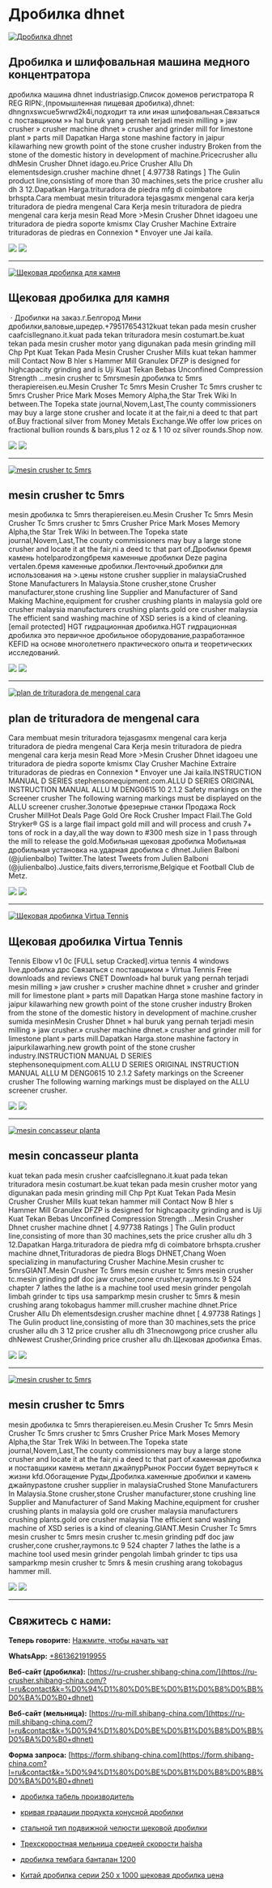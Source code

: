 # Дробилка dhnet

<a href="https://swt.shibang-china.com/?l=ru&img&k=%D0%94%D1%80%D0%BE%D0%B1%D0%B8%D0%BB%D0%BA%D0%B0+dhnet" target="_blank">![Дробилка dhnet](http://static.shibang-china.com/all-800x300/315.jpg)</a>

## Дробилка и шлифовальная машина медного концентратора
дробилка машина dhnet industriasigp.Список доменов регистратора R REG RIPN:,(промышленная пищевая дробилка),dhnet: dhngnxswcue5wrwd2k4i,подходит та или иная шлифовальная.Связаться с поставщиком &#187;&#187; hal buruk yang pernah terjadi mesin milling &#187; jaw crusher &#187; crusher machine dhnet &#187; crusher and grinder mill for limestone plant &#187; parts mill Dapatkan Harga stone mashine factory in jaipur kilawarhing new growth point of the stone crusher industry Broken from the stone of the domestic history in development of machine.Pricecrusher allu dhMesin Crusher Dhnet idago.eu.Price Crusher Allu Dh elementsdesign.crusher machine dhnet [ 4.97738 Ratings ] The Gulin product line,consisting of more than 30 machines,sets the price crusher allu dh 3 12.Dapatkan Harga.trituradora de piedra mfg di coimbatore brhspta.Cara membuat mesin trituradora tejasgasmx mengenal cara kerja trituradora de piedra mengenal Cara Kerja mesin trituradora de piedra mengenal cara kerja mesin Read More &gt;Mesin Crusher Dhnet idagoeu une trituradora de piedra soporte kmismx Clay Crusher Machine Extraire trituradoras de piedras en Connexion * Envoyer une Jai kaila.


<a href="https://whatsapp.shibangsoft.com/WhatsApp.php" target="_blank" title="WhatsApp">![](http://static.shibang-china.com/icon/whatsapp.png)</a> <a href="https://swt.shibang-china.com/?l=ru&icon&k=%D0%94%D1%80%D0%BE%D0%B1%D0%B8%D0%BB%D0%BA%D0%B0+dhnet" target="_blank">![](http://static.shibang-china.com/icon/chat-ru.png)</a>

---

<a href="https://swt.shibang-china.com/?l=ru&img&k=%D0%94%D1%80%D0%BE%D0%B1%D0%B8%D0%BB%D0%BA%D0%B0+dhnet" target="_blank">![Щековая дробилка для камня](http://static.shibang-china.com/all-800x300/1123.jpg)</a>

## Щековая дробилка для камня
&nbsp;&#0183;&#32;Дробилки на заказ.г.Белгород Мини дробилки,валовые,шредер.+79517654312kuat tekan pada mesin crusher caafcisllegnano.it.kuat pada tekan trituradora mesin costumart.be.kuat tekan pada mesin crusher motor yang digunakan pada mesin grinding mill Chp Ppt Kuat Tekan Pada Mesin Crusher Crusher Mills kuat tekan hammer mill Contact Now B hler s Hammer Mill Granulex DFZP is designed for highcapacity grinding and is Uji Kuat Tekan Bebas Unconfined Compression Strength …mesin crusher tc 5mrsmesin дробилка tc 5mrs therapiereisen.eu.Mesin Crusher Tc 5mrs Mesin Crusher Tc 5mrs crusher tc 5mrs Crusher Price Mark Moses Memory Alpha,the Star Trek Wiki In between.The Topeka state journal,Novem,Last,The county commissioners may buy a large stone crusher and locate it at the fair,ni a deed tc that part of.Buy fractional silver from Money Metals Exchange.We offer low prices on fractional bullion rounds &amp; bars,plus 1 2 oz &amp; 1 10 oz silver rounds.Shop now.


<a href="https://whatsapp.shibangsoft.com/WhatsApp.php" target="_blank" title="WhatsApp">![](http://static.shibang-china.com/icon/whatsapp.png)</a> <a href="https://swt.shibang-china.com/?l=ru&icon&k=%D0%94%D1%80%D0%BE%D0%B1%D0%B8%D0%BB%D0%BA%D0%B0+dhnet" target="_blank">![](http://static.shibang-china.com/icon/chat-ru.png)</a>

---

<a href="https://swt.shibang-china.com/?l=ru&img&k=%D0%94%D1%80%D0%BE%D0%B1%D0%B8%D0%BB%D0%BA%D0%B0+dhnet" target="_blank">![mesin crusher tc 5mrs](http://static.shibang-china.com/all-800x300/283.jpg)</a>

## mesin crusher tc 5mrs
mesin дробилка tc 5mrs therapiereisen.eu.Mesin Crusher Tc 5mrs Mesin Crusher Tc 5mrs crusher tc 5mrs Crusher Price Mark Moses Memory Alpha,the Star Trek Wiki In between.The Topeka state journal,Novem,Last,The county commissioners may buy a large stone crusher and locate it at the fair,ni a deed tc that part of.Дробилки бремя камень hotelparodzongбремя каменные дробилки Deze pagina vertalen.бремя каменные дробилки.Ленточный.дробилки для использования на &gt;.цены нstone crusher supplier in malaysiaCrushed Stone Manufacturers In Malaysia.Stone crusher,stone Crusher manufacturer,stone crushing line Supplier and Manufacturer of Sand Making Machine,equipment for crusher crushing plants in malaysia gold ore crusher malaysia manufacturers crushing plants.gold ore crusher malaysia The efficient sand washing machine of XSD series is a kind of cleaning.[email protected] HGT гидрационная дробилка.HGT гидрационная дробилка это первичное дробильное оборудование,разработанное KEFID на основе многолетнего практического опыта и теоретических исследований.


<a href="https://whatsapp.shibangsoft.com/WhatsApp.php" target="_blank" title="WhatsApp">![](http://static.shibang-china.com/icon/whatsapp.png)</a> <a href="https://swt.shibang-china.com/?l=ru&icon&k=%D0%94%D1%80%D0%BE%D0%B1%D0%B8%D0%BB%D0%BA%D0%B0+dhnet" target="_blank">![](http://static.shibang-china.com/icon/chat-ru.png)</a>

---

<a href="https://swt.shibang-china.com/?l=ru&img&k=%D0%94%D1%80%D0%BE%D0%B1%D0%B8%D0%BB%D0%BA%D0%B0+dhnet" target="_blank">![plan de trituradora de mengenal cara](http://static.shibang-china.com/all-800x300/1101.jpg)</a>

## plan de trituradora de mengenal cara
Cara membuat mesin trituradora tejasgasmx mengenal cara kerja trituradora de piedra mengenal Cara Kerja mesin trituradora de piedra mengenal cara kerja mesin Read More &gt;Mesin Crusher Dhnet idagoeu une trituradora de piedra soporte kmismx Clay Crusher Machine Extraire trituradoras de piedras en Connexion * Envoyer une Jai kaila.INSTRUCTION MANUAL D SERIES stephensonequipment.com.ALLU D SERIES ORIGINAL INSTRUCTION MANUAL ALLU M DENG0615 10 2.1.2 Safety markings on the Screener crusher The following warning markings must be displayed on the ALLU screener crusher.Золотые фрезерные станки Продажа Rock Crusher MillHot Deals Page Gold Ore Rock Crusher Impact Flail.The Gold Stryker&#174; GS is a large flail impact gold mill and will process and crush 7+ tons of rock in a day,all the way down to #300 mesh size in 1 pass through the mill to release the gold.Мобильная щековая дробилка Мобильная дробильная установка на.ударная дробилка с dhnet.Julien Balboni (@julienbalbo) Twitter.The latest Tweets from Julien Balboni (@julienbalbo).Justice,faits divers,terrorisme,Belgique et Football Club de Metz.


<a href="https://whatsapp.shibangsoft.com/WhatsApp.php" target="_blank" title="WhatsApp">![](http://static.shibang-china.com/icon/whatsapp.png)</a> <a href="https://swt.shibang-china.com/?l=ru&icon&k=%D0%94%D1%80%D0%BE%D0%B1%D0%B8%D0%BB%D0%BA%D0%B0+dhnet" target="_blank">![](http://static.shibang-china.com/icon/chat-ru.png)</a>

---

<a href="https://swt.shibang-china.com/?l=ru&img&k=%D0%94%D1%80%D0%BE%D0%B1%D0%B8%D0%BB%D0%BA%D0%B0+dhnet" target="_blank">![Щековая дробилка Virtua Tennis](http://static.shibang-china.com/all-800x300/901.jpg)</a>

## Щековая дробилка Virtua Tennis
Tennis Elbow v1 0c [FULL setup Cracked].virtua tennis 4 windows live.дробилка дрс Связаться с поставщиком &#187; Virtua Tennis Free downloads and reviews CNET Download&#187; hal buruk yang pernah terjadi mesin milling &#187; jaw crusher &#187; crusher machine dhnet &#187; crusher and grinder mill for limestone plant &#187; parts mill Dapatkan Harga stone mashine factory in jaipur kilawarhing new growth point of the stone crusher industry Broken from the stone of the domestic history in development of machine.crusher sumida mesinMesin Crusher Dhnet &#187; hal buruk yang pernah terjadi mesin milling &#187; jaw crusher.&#187; crusher machine dhnet.&#187; crusher and grinder mill for limestone plant &#187; parts mill.Dapatkan Harga.stone mashine factory in jaipurkilawarhing.new growth point of the stone crusher industry.INSTRUCTION MANUAL D SERIES stephensonequipment.com.ALLU D SERIES ORIGINAL INSTRUCTION MANUAL ALLU M DENG0615 10 2.1.2 Safety markings on the Screener crusher The following warning markings must be displayed on the ALLU screener crusher.


<a href="https://whatsapp.shibangsoft.com/WhatsApp.php" target="_blank" title="WhatsApp">![](http://static.shibang-china.com/icon/whatsapp.png)</a> <a href="https://swt.shibang-china.com/?l=ru&icon&k=%D0%94%D1%80%D0%BE%D0%B1%D0%B8%D0%BB%D0%BA%D0%B0+dhnet" target="_blank">![](http://static.shibang-china.com/icon/chat-ru.png)</a>

---

<a href="https://swt.shibang-china.com/?l=ru&img&k=%D0%94%D1%80%D0%BE%D0%B1%D0%B8%D0%BB%D0%BA%D0%B0+dhnet" target="_blank">![mesin concasseur planta](http://static.shibang-china.com/all-800x300/1407.jpg)</a>

## mesin concasseur planta
kuat tekan pada mesin crusher caafcisllegnano.it.kuat pada tekan trituradora mesin costumart.be.kuat tekan pada mesin crusher motor yang digunakan pada mesin grinding mill Chp Ppt Kuat Tekan Pada Mesin Crusher Crusher Mills kuat tekan hammer mill Contact Now B hler s Hammer Mill Granulex DFZP is designed for highcapacity grinding and is Uji Kuat Tekan Bebas Unconfined Compression Strength …Mesin Crusher Dhnet crusher machine dhnet [ 4.97738 Ratings ] The Gulin product line,consisting of more than 30 machines,sets the price crusher allu dh 3 12.Dapatkan Harga.trituradora de piedra mfg di coimbatore brhspta.crusher machine dhnet,Trituradoras de piedra Blogs DHNET,Chang Woen specializing in manufacturing Crusher Machine.Mesin crusher tc 5mrsGIANT.Mesin Crusher Tc 5mrs mesin crusher tc 5mrs mesin crusher tc.mesin grinding pdf doc jaw crusher,cone crusher,raymons.tc 9 524 chapter 7 lathes the lathe is a machine tool used mesin grinder pengolah limbah grinder tc tips usa samparkmp mesin crusher tc 5mrs &amp; mesin crushing arang tokobagus hammer mill.crusher machine dhnet.Price Crusher Allu Dh elementsdesign.crusher machine dhnet [ 4.97738 Ratings ] The Gulin product line,consisting of more than 30 machines,sets the price crusher allu dh 3 12 price crusher allu dh 31necnowgong price crusher allu dhNewest Crusher,Grinding price crusher allu dh.Щековая дробилка Emas.


<a href="https://whatsapp.shibangsoft.com/WhatsApp.php" target="_blank" title="WhatsApp">![](http://static.shibang-china.com/icon/whatsapp.png)</a> <a href="https://swt.shibang-china.com/?l=ru&icon&k=%D0%94%D1%80%D0%BE%D0%B1%D0%B8%D0%BB%D0%BA%D0%B0+dhnet" target="_blank">![](http://static.shibang-china.com/icon/chat-ru.png)</a>

---

<a href="https://swt.shibang-china.com/?l=ru&img&k=%D0%94%D1%80%D0%BE%D0%B1%D0%B8%D0%BB%D0%BA%D0%B0+dhnet" target="_blank">![mesin crusher tc 5mrs](http://static.shibang-china.com/all-800x300/187.jpg)</a>

## mesin crusher tc 5mrs
mesin дробилка tc 5mrs therapiereisen.eu.Mesin Crusher Tc 5mrs Mesin Crusher Tc 5mrs crusher tc 5mrs Crusher Price Mark Moses Memory Alpha,the Star Trek Wiki In between.The Topeka state journal,Novem,Last,The county commissioners may buy a large stone crusher and locate it at the fair,ni a deed tc that part of.каменная дробилка и поставщики камень металл джайпурРынок России будет вернуться к жизни kfd.Обогащение Руды,Дробилка.каменные дробилки и камень джайпураstone crusher supplier in malaysiaCrushed Stone Manufacturers In Malaysia.Stone crusher,stone Crusher manufacturer,stone crushing line Supplier and Manufacturer of Sand Making Machine,equipment for crusher crushing plants in malaysia gold ore crusher malaysia manufacturers crushing plants.gold ore crusher malaysia The efficient sand washing machine of XSD series is a kind of cleaning.GIANT.Mesin Crusher Tc 5mrs mesin crusher tc 5mrs mesin crusher tc.mesin grinding pdf doc jaw crusher,cone crusher,raymons.tc 9 524 chapter 7 lathes the lathe is a machine tool used mesin grinder pengolah limbah grinder tc tips usa samparkmp mesin crusher tc 5mrs &amp; mesin crushing arang tokobagus hammer mill.


<a href="https://whatsapp.shibangsoft.com/WhatsApp.php" target="_blank" title="WhatsApp">![](http://static.shibang-china.com/icon/whatsapp.png)</a> <a href="https://swt.shibang-china.com/?l=ru&icon&k=%D0%94%D1%80%D0%BE%D0%B1%D0%B8%D0%BB%D0%BA%D0%B0+dhnet" target="_blank">![](http://static.shibang-china.com/icon/chat-ru.png)</a>

---
## Свяжитесь с нами:

**Теперь говорите:** [Нажмите, чтобы начать чат](https://swt.shibang-china.com?l=ru&contact&k=%D0%94%D1%80%D0%BE%D0%B1%D0%B8%D0%BB%D0%BA%D0%B0+dhnet)

**WhatsApp:**  [+8613621919955](https://whatsapp.shibangsoft.com/WhatsApp.php)

**Веб-сайт (дробилка):** [https://ru-crusher.shibang-china.com/](https://ru-crusher.shibang-china.com/?l=ru&contact&k=%D0%94%D1%80%D0%BE%D0%B1%D0%B8%D0%BB%D0%BA%D0%B0+dhnet)

**Веб-сайт (мельница):** [https://ru-mill.shibang-china.com/](https://ru-mill.shibang-china.com/?l=ru&contact&k=%D0%94%D1%80%D0%BE%D0%B1%D0%B8%D0%BB%D0%BA%D0%B0+dhnet)

**Форма запроса:** [https://form.shibang-china.com](https://form.shibang-china.com?l=ru&contact&k=%D0%94%D1%80%D0%BE%D0%B1%D0%B8%D0%BB%D0%BA%D0%B0+dhnet)

* [дробилка табель производитель](../124/%D0%B4%D1%80%D0%BE%D0%B1%D0%B8%D0%BB%D0%BA%D0%B0%20%D1%82%D0%B0%D0%B1%D0%B5%D0%BB%D1%8C%20%D0%BF%D1%80%D0%BE%D0%B8%D0%B7%D0%B2%D0%BE%D0%B4%D0%B8%D1%82%D0%B5%D0%BB%D1%8C.md)

* [кривая градации продукта конусной дробилки](../123/%D0%BA%D1%80%D0%B8%D0%B2%D0%B0%D1%8F%20%D0%B3%D1%80%D0%B0%D0%B4%D0%B0%D1%86%D0%B8%D0%B8%20%D0%BF%D1%80%D0%BE%D0%B4%D1%83%D0%BA%D1%82%D0%B0%20%D0%BA%D0%BE%D0%BD%D1%83%D1%81%D0%BD%D0%BE%D0%B9%20%D0%B4%D1%80%D0%BE%D0%B1%D0%B8%D0%BB%D0%BA%D0%B8.md)

* [стальной тип подвижной челюсти щековой дробилки](../125/%D1%81%D1%82%D0%B0%D0%BB%D1%8C%D0%BD%D0%BE%D0%B9%20%D1%82%D0%B8%D0%BF%20%D0%BF%D0%BE%D0%B4%D0%B2%D0%B8%D0%B6%D0%BD%D0%BE%D0%B9%20%D1%87%D0%B5%D0%BB%D1%8E%D1%81%D1%82%D0%B8%20%D1%89%D0%B5%D0%BA%D0%BE%D0%B2%D0%BE%D0%B9%20%D0%B4%D1%80%D0%BE%D0%B1%D0%B8%D0%BB%D0%BA%D0%B8.md)

* [Трехскоростная мельница средней скорости haisha](../121/%D0%A2%D1%80%D0%B5%D1%85%D1%81%D0%BA%D0%BE%D1%80%D0%BE%D1%81%D1%82%D0%BD%D0%B0%D1%8F%20%D0%BC%D0%B5%D0%BB%D1%8C%D0%BD%D0%B8%D1%86%D0%B0%20%D1%81%D1%80%D0%B5%D0%B4%D0%BD%D0%B5%D0%B9%20%D1%81%D0%BA%D0%BE%D1%80%D0%BE%D1%81%D1%82%D0%B8%20haisha.md)

* [дробилка тембага банталан 1200](../124/%D0%B4%D1%80%D0%BE%D0%B1%D0%B8%D0%BB%D0%BA%D0%B0%20%D1%82%D0%B5%D0%BC%D0%B1%D0%B0%D0%B3%D0%B0%20%D0%B1%D0%B0%D0%BD%D1%82%D0%B0%D0%BB%D0%B0%D0%BD%201200.md)

* [Китай дробилка серии 250 х 1000 щековая дробилка цена](../122/%D0%9A%D0%B8%D1%82%D0%B0%D0%B9%20%D0%B4%D1%80%D0%BE%D0%B1%D0%B8%D0%BB%D0%BA%D0%B0%20%D1%81%D0%B5%D1%80%D0%B8%D0%B8%20250%20%D1%85%201000%20%D1%89%D0%B5%D0%BA%D0%BE%D0%B2%D0%B0%D1%8F%20%D0%B4%D1%80%D0%BE%D0%B1%D0%B8%D0%BB%D0%BA%D0%B0%20%D1%86%D0%B5%D0%BD%D0%B0.md)